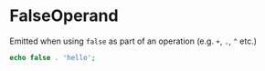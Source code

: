 # FalseOperand

Emitted when using `false` as part of an operation (e.g. `+`, `.`, `^` etc.)

```php
echo false . 'hello';
```
